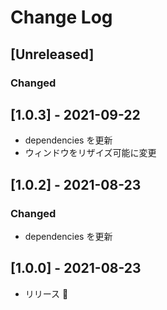 # Change Log

## [Unreleased]

### Changed

## [1.0.3] - 2021-09-22

- dependencies を更新
- ウィンドウをリザイズ可能に変更

## [1.0.2] - 2021-08-23

### Changed

- dependencies を更新

## [1.0.0] - 2021-08-23

- リリース 🎉
